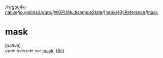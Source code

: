 //[wgpu4k-native](../../../../index.md)/[io.ygdrasil.wgpu](../../index.md)/[WGPUMultisampleState](../index.md)/[[native]ByReference](index.md)/[mask](mask.md)

# mask

[native]\
open override var [mask](mask.md): [UInt](https://kotlinlang.org/api/core/kotlin-stdlib/kotlin/-u-int/index.html)